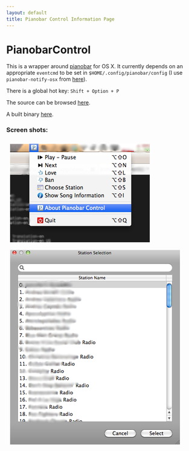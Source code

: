 ```yaml
---
layout: default
title: Pianobar Control Information Page
---
```

PianobarControl
===============

This is a wrapper around [pianobar](https://github.com/PromyLOPh/pianobar) for OS X. It currently depends on an appropriate `eventcmd` to be set in `$HOME/.config/pianobar/config` (I use `pianobar-notify-osx` from [here](https://github.com/jcmuller/pianobar-notify)).

There is a global hot key: `Shift + Option + P`

The source can be browsed [here](https://github.com/jcmuller/PianobarControl).

A built binary [here](releases/PianobarControl.0.4.zip).

### Screen shots: ###
<img src="images/status_menu.png" height="261" width="370" alt="Status menu" align="left" style="margin: 10px;" />
<img src="images/station_selection.png" height="516" width="450" alt="Station selection" align="left" style="margin: 10px;" />
